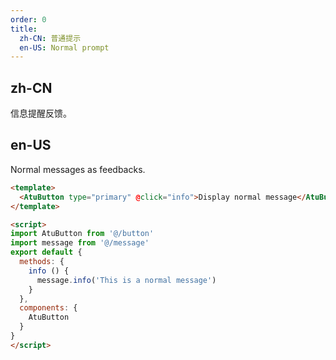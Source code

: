 ```yaml
---
order: 0
title:
  zh-CN: 普通提示
  en-US: Normal prompt
---
```


## zh-CN

信息提醒反馈。

## en-US

Normal messages as feedbacks.

```` html
<template>
  <AtuButton type="primary" @click="info">Display normal message</AtuButton>
</template>

<script>
import AtuButton from '@/button'
import message from '@/message'
export default {
  methods: {
    info () {
      message.info('This is a normal message')
    }
  },
  components: {
    AtuButton
  }
}
</script>
````
